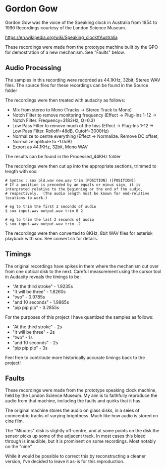# Gordon Gow
Gordon Gow was the voice of the Speaking clock in Australia from 1954 to 1990
Recordings courtesy of the London Science Museum.

https://en.wikipedia.org/wiki/Speaking_clock#Australia

These recordings were made from the prototype machine built by the GPO for demostration of a new mechanism.  See "Faults" below.

## Audio Processing
The samples in this recording were recorded as 44.1KHz, 32bit, Stereo WAV files.  The source files for these recordings can be found in the Source folder

The recordings were then treated with audacity as follows:
- Mix from stereo to Mono (Tracks -> Stereo Track to Mono)
- Notch Filter to remove monitoring frequency (Effect -> Plug-Ins 1-12 -> Notch Filter.  Frequency=3183Hz, Q=0.3)
- Low Pass Filter to remove much of the hiss (Effect -> Plug-Ins 1-12 -> Low Pass Filter.  Rolloff=48dB, Cutoff=3000Hz)
- Normalize to centre everything (Effect -> Normalize.  Remove DC offset, Normalize aplitude to -1.0dB)
- Export as 44.1KHz, 32bit, Mono WAV

The results can be found in the Processed_44KHz folder

The recordings were then cut up into the appropriate sections, trimmed to length with sox:
```
# Syntax : sox old.wav new.wav trim [POSITION] ([POSITION])
# If a position is preceded by an equals or minus sign, it is interpreted relative to the beginning or the end of the audio,
# respectively.  (The audio length must be known for end-relative locations to work.)

# eg to trim the first 2 seconds of audio
$ sox input.wav output.wav trim 0 2

# eg to trim the last 2 seconds of audio
$ sox input.wav output.wav trim -2
```

The recordings were then converted to 8KHz, 8bit WAV files for asterisk playback with sox.  See convert.sh for details.

## Timings
The original recordings have spikes in them where the mechanism cut over from one optical disk to the next.  Careful measurement using the cursor tool in Audacity reveals the timings to be:

* "At the third stroke" - 1.9235s
* "It will be three" - 1.8260s
* "two" - 0.9785s
* "and 10 seconds" - 1.9865s
* "pip pip pip" - 3.2855s

For the purposes of this project I have quantized the samples as follows:

* "At the third stroke" - 2s
* "It will be three" - 2s
* "two" - 1s
* "and 10 seconds" - 2s
* "pip pip pip" - 3s

Feel free to contribute more historically accurate timings back to the project!

## Faults
These recordings were made from the prototype speaking clock machine, held by the London Science Museum.  My aim is to faithfully reproduce the audio from that machine, including the faults and quirks that it has.

The original machine stores the audio on glass disks, in a seies of conncentric tracks of varying brightness.  Much like how audio is stored on cine film.

The "Minutes" disk is slightly off-centre, and at some points on the disk the sensor picks up some of the adjacent track.  In most cases this bleed through is inaudible, but it is prominent on some recordings.  Most notably on the "nine"

While it would be possible to correct this by reconstructing a cleaner version, I've decided to leave it as-is for this reproduction.
